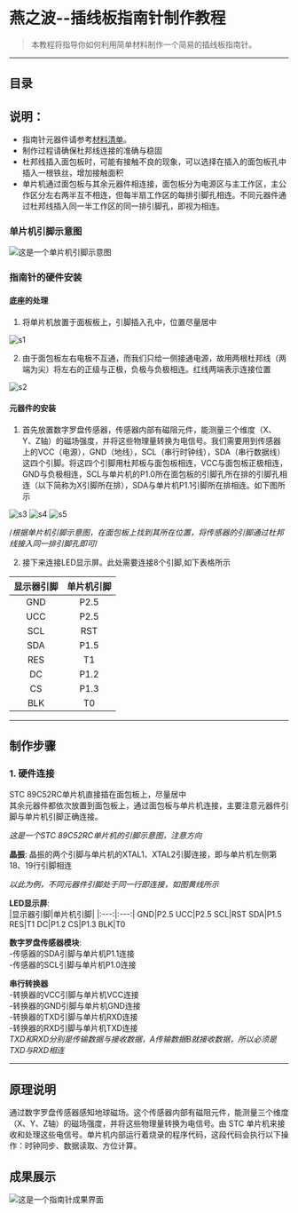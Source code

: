 # 燕之波--插线板指南针制作教程

>本教程将指导你如何利用简单材料制作一个简易的插线板指南针。
---
## 目录

## 说明：

- 指南针元器件请参考[材料清单](./材料.md)。
- 制作过程请确保杜邦线连接的准确与稳固
- 杜邦线插入面包板时，可能有接触不良的现象，可以选择在插入的面包板孔中插入一根铁丝，增加接触面积
- 单片机通过面包板与其余元器件相连接，面包板分为电源区与主工作区，主公作区分左右两半互不相连，但每半扇工作区的每排引脚孔相连。不同元器件通过杜邦线插入同一半工作区的同一排引脚孔，即视为相连。

### 单片机引脚示意图

 ![这是一个单片机引脚示意图](./picture/单片机引脚.png)
  
### 指南针的硬件安装

#### 底座的处理

1. 将单片机放置于面板板上，引脚插入孔中，位置尽量居中

![s1](./picture/step1.jpg)

2. 由于面包板左右电极不互通，而我们只给一侧接通电源，故用两根杜邦线（两端为尖）将左右的正级与正极，负极与负极相连。红线两端表示连接位置

![s2](./picture/step2.png)

#### 元器件的安装

1. 首先放置数字罗盘传感器，传感器内部有磁阻元件，能测量三个维度（X、Y、Z轴）的磁场强度，并将这些物理量转换为电信号。我们需要用到传感器上的VCC（电源），GND（地线），SCL（串行时钟线），SDA（串行数据线）这四个引脚。将这四个引脚用杜邦板与面包板相连，VCC与面包板正极相连，GND与负极相连，SCL与单片机的P1.0所在面包板的引脚孔所在排的引脚孔相连（以下简称为X引脚所在排），SDA与单片机P1.1引脚所在排相连。如下图所示

![s3](./picture/step3.jpg)
![s4](./picture/step5.png)
![s5](./picture/step4.jpg)
   
/*根据单片机引脚示意图，在面包板上找到其所在位置，将传感器的引脚通过杜邦线接入同一排引脚孔即可*/



2. 接下来连接LED显示屏。此处需要连接8个引脚,如下表格所示
   
|显示器引脚|单片机引脚|
|:---:|:---:|
GND|P2.5
UCC|P2.5
SCL|RST
SDA|P1.5
RES|T1
DC|P1.2
CS|P1.3
BLK|T0





___
## 制作步骤











### 1. 硬件连接
STC 89C52RC单片机直接插在面包板上，尽量居中  
其余元器件都依次放置到面包板上，通过面包板与单片机连接，主要注意元器件引脚与单片机引脚正确连接。

 
*这是一个STC 89C52RC单片机的引脚示意图，注意方向*

**晶振**: 晶振的两个引脚与单片机的XTAL1、XTAL2引脚连接，即与单片机左侧第18、19行引脚相连



*以此为例，不同元器件引脚处于同一行即连接，如图黄线所示*

**LED显示屏**:  
|显示器引脚|单片机引脚|
|:---:|:---:|
GND|P2.5
UCC|P2.5
SCL|RST
SDA|P1.5
RES|T1
DC|P1.2
CS|P1.3
BLK|T0

**数字罗盘传感器模块**:  
-传感器的SDA引脚与单片机P1.1连接   
-传感器的SCL引脚与单片机P1.0连接  

 **串行转换器**  
-转换器的VCC引脚与单片机VCC连接  
-转换器的GND引脚与单片机GND连接  
-转换器的TXD引脚与单片机RXD连接  
-转换器的RXD引脚与单片机TXD连接  
*TXD和RXD分别是传输数据与接收数据，A传输数据B就接收数据，所以必须是TXD与RXD相连*  
___

## 原理说明

通过数字罗盘传感器感知地球磁场。这个传感器内部有磁阻元件，能测量三个维度（X、Y、Z轴）的磁场强度，并将这些物理量转换为电信号。由 STC 单片机来接收和处理这些电信号。单片机内部运行着烧录的程序代码，这段代码会执行以下操作：时钟同步、数据读取、方位计算。

## 成果展示

 ![这是一个指南针成果界面](./picture/展示图片.jpg)

